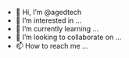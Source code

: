 - 👋 Hi, I’m @agedtech
- 👀 I’m interested in ...
- 🌱 I’m currently learning ...
- 💞️ I’m looking to collaborate on ...
- 📫 How to reach me ...

<!---
agedtech/agedtech is a ✨ special ✨ repository because its `README.md` (this file) appears on your GitHub profile.
You can click the Preview link to take a look at your changes.
--->
